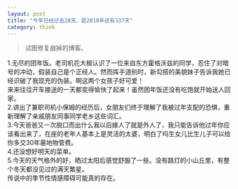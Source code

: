 ```yaml
---
layout: post
title: "今年已经过去28天，距2018年还有337天"
category: think
---
```


> 试图修复崩掉的博客。  

1.无尽的团年饭。老司机花大椒认识了一位来自东方霍格沃兹的同学，忍住了对暗号的冲动，假装自己是个正经人。然而挥手道别时，新勾搭的美貌妹子告诉我她已经识破了我现充的伪装。啊这两个女孩子好可爱！  
来来往往开车接送的一天都变得愉快了起来！虽然团年饭还没有吃饱就开始送人回家。  
2.讲出了兼职司机小保姆的经历后，女朋友们终于理解了我被过年支配的恐惧，重新理解了亲戚朋友同事同学老乡这些词汇。  
3.今天爸爸又一次脱口而出什么我以后嫁人了就是外人了，我只能告诉他过年你应该看出来了，在座的老年人基本上是灵活的太婆，明白了吗生女儿比生儿子可以给你多交30年墓地物管费。  
4.还没想好明天的菜单。  
5.今天的天气格外的好，晒过太阳后感觉舒服了一些。没有路灯的小山丘里，有整个冬天都没见过的满天繁星。  
传说中的季节性情感障碍可能真的存在。  
